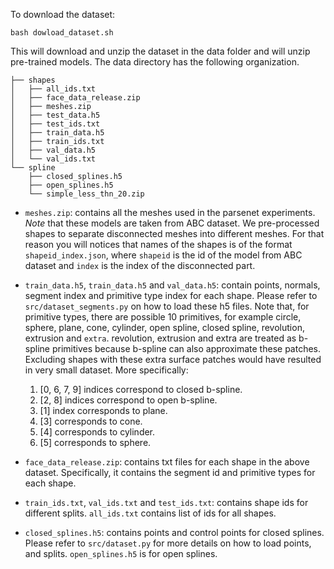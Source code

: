 To download the dataset:
```
bash dowload_dataset.sh
```
This will download and unzip the dataset in the data folder and will unzip pre-trained models.
The data directory has the following organization.

```
├── shapes
│   ├── all_ids.txt
│   ├── face_data_release.zip
│   ├── meshes.zip
│   ├── test_data.h5
│   ├── test_ids.txt
│   ├── train_data.h5
│   ├── train_ids.txt
│   ├── val_data.h5
│   └── val_ids.txt
└── spline
    ├── closed_splines.h5
    ├── open_splines.h5
    └── simple_less_thn_20.zip
```

* `meshes.zip`: contains all the meshes used in the parsenet
  experiments.  *Note* that these models are taken from ABC dataset. We
  pre-processed shapes to separate disconnected meshes into different
  meshes. For that reason you will notices that names of the shapes is
  of the format `shapeid_index.json`, where `shapeid` is the id of the
  model from ABC dataset and `index` is the index of the disconnected
  part. 
  
* `train_data.h5`, `train_data.h5` and `val_data.h5`: contain points,
  normals, segment index and primitive type index for each shape.
  Please refer to `src/dataset_segments.py` on how to load these h5
  files. Note that, for primitive types, there are possible 10 primitives,
  for example circle, sphere, plane, cone, cylinder, open spline, closed spline,
  revolution, extrusion and `extra`. revolution, extrusion and extra are treated
  as b-spline primitives because b-spline can also approximate these patches. Excluding
  shapes with these extra surface patches would have resulted in very small dataset.
  More specifically:
  1. [0, 6, 7, 9] indices correspond to closed b-spline.
  2. [2, 8] indices correspond to open b-spline.
  3. [1] index corresponds to plane.
  4. [3] corresponds to cone.
  5. [4] corresponds to cylinder.
  6. [5] corresponds to sphere.
  
* `face_data_release.zip`: contains txt files for each shape in the
  above dataset. Specifically, it contains the segment id and
  primitive types for each shape.

* `train_ids.txt`, `val_ids.txt` and `test_ids.txt`: contains shape ids for
  different splits. `all_ids.txt` contains list of ids for all shapes.

* `closed_splines.h5`: contains points and control points for closed
  splines. Please refer to `src/dataset.py` for more details on how to
  load points, and splits. `open_splines.h5` is for open splines.

